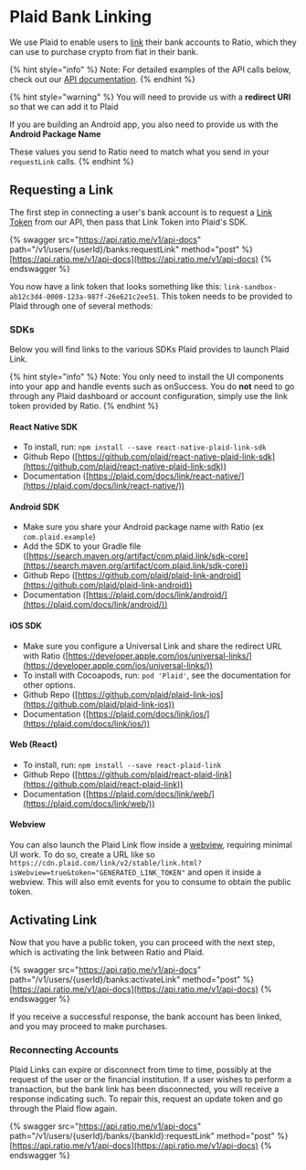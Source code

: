 # Plaid Bank Linking

We use Plaid to enable users to [link](https://plaid.com/plaid-link/) their bank accounts to Ratio, which they can use to purchase crypto from fiat in their bank.

{% hint style="info" %}
Note: For detailed examples of the API calls below, check out our [API documentation](../../reference/api/bank.md).
{% endhint %}

{% hint style="warning" %}
You will need to provide us with a **redirect URI** so that we can add it to Plaid

If you are building an Android app, you also need to provide us with the **Android Package Name**

These values you send to Ratio need to match what you send in your `requestLink` calls.
{% endhint %}

## Requesting a Link

The first step in connecting a user's bank account is to request a [Link Token](../../reference/api/types-glossary.md#requestbanklinkresponse) from our API, then pass that Link Token into Plaid's SDK.

{% swagger src="https://api.ratio.me/v1/api-docs" path="/v1/users/{userId}/banks:requestLink" method="post" %}
[https://api.ratio.me/v1/api-docs](https://api.ratio.me/v1/api-docs)
{% endswagger %}

You now have a link token that looks something like this: `link-sandbox-ab12c3d4-0000-123a-987f-26e621c2ee51`. This token needs to be provided to Plaid through one of several methods:

### SDKs

Below you will find links to the various SDKs Plaid provides to launch Plaid Link.

{% hint style="info" %}
Note: You only need to install the UI components into your app and handle events such as onSuccess. You do **not** need to go through any Plaid dashboard or account configuration, simply use the link token provided by Ratio.
{% endhint %}

#### React Native SDK

* To install, run: `npm install --save react-native-plaid-link-sdk`
* Github Repo ([https://github.com/plaid/react-native-plaid-link-sdk](https://github.com/plaid/react-native-plaid-link-sdk))
* Documentation ([https://plaid.com/docs/link/react-native/](https://plaid.com/docs/link/react-native/))

#### Android SDK

* Make sure you share your Android package name with Ratio (ex `com.plaid.example`)
* Add the SDK to your Gradle file ([https://search.maven.org/artifact/com.plaid.link/sdk-core](https://search.maven.org/artifact/com.plaid.link/sdk-core))
* Github Repo ([https://github.com/plaid/plaid-link-android](https://github.com/plaid/plaid-link-android))
* Documentation ([https://plaid.com/docs/link/android/](https://plaid.com/docs/link/android/))

#### iOS SDK

* Make sure you configure a Universal Link and share the redirect URL with Ratio ([https://developer.apple.com/ios/universal-links/](https://developer.apple.com/ios/universal-links/))
* To install with Cocoapods, run: `pod 'Plaid'`, see the documentation for other options.
* Github Repo ([https://github.com/plaid/plaid-link-ios](https://github.com/plaid/plaid-link-ios))
* Documentation ([https://plaid.com/docs/link/ios/](https://plaid.com/docs/link/ios/))

#### Web (React)

* To install, run: `npm install --save react-plaid-link`&#x20;
* Github Repo ([https://github.com/plaid/react-plaid-link](https://github.com/plaid/react-plaid-link))
* Documentation ([https://plaid.com/docs/link/web/](https://plaid.com/docs/link/web/))

#### Webview

You can also launch the Plaid Link flow inside a [webview](https://plaid.com/docs/link/webview/), requiring minimal UI work. To do so,  create a URL like so `https://cdn.plaid.com/link/v2/stable/link.html?isWebview=true&token="GENERATED_LINK_TOKEN"` and open it inside a webview. This will also emit events for you to consume to obtain the public token.

## Activating Link

Now that you have a public token, you can proceed with the next step, which is activating the link between Ratio and Plaid.&#x20;

{% swagger src="https://api.ratio.me/v1/api-docs" path="/v1/users/{userId}/banks:activateLink" method="post" %}
[https://api.ratio.me/v1/api-docs](https://api.ratio.me/v1/api-docs)
{% endswagger %}

If you receive a successful response, the bank account has been linked, and you may proceed to make purchases.

### Reconnecting Accounts

Plaid Links can expire or disconnect from time to time, possibly at the request of the user or the financial institution. If a user wishes to perform a transaction, but the bank link has been disconnected, you will receive a response indicating such. To repair this, request an update token and go through the Plaid flow again.&#x20;

{% swagger src="https://api.ratio.me/v1/api-docs" path="/v1/users/{userId}/banks/{bankId}:requestLink" method="post" %}
[https://api.ratio.me/v1/api-docs](https://api.ratio.me/v1/api-docs)
{% endswagger %}
